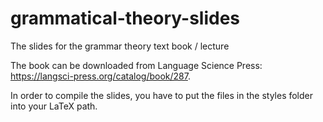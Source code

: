 # grammatical-theory-slides
The slides for the grammar theory text book / lecture

The book can be downloaded from Language Science Press: <a href="https://langsci-press.org/catalog/book/287">https://langsci-press.org/catalog/book/287</a>.

In order to compile the slides, you have to put the files in the styles folder into your LaTeX path. 

